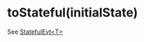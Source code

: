 # toStateful\(initialState\)

See [StatefulEvt&lt;T&gt;](https://docs.evt.land/api/statefulevt#converting-an-evt-into-a-statefulevt)

